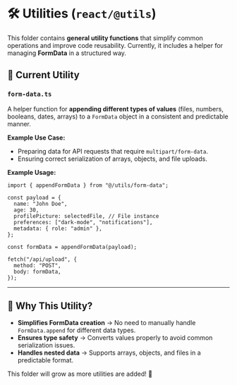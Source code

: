 # 🛠️ Utilities (`react/@utils`)

This folder contains **general utility functions** that simplify common operations and improve code reusability. Currently, it includes a helper for managing **FormData** in a structured way.

## 📌 Current Utility

### `form-data.ts`

A helper function for **appending different types of values** (files, numbers, booleans, dates, arrays) to a `FormData` object in a consistent and predictable manner.

**Example Use Case:**

- Preparing data for API requests that require `multipart/form-data`.
- Ensuring correct serialization of arrays, objects, and file uploads.

**Example Usage:**

```tsx
import { appendFormData } from "@/utils/form-data";

const payload = {
  name: "John Doe",
  age: 30,
  profilePicture: selectedFile, // File instance
  preferences: ["dark-mode", "notifications"],
  metadata: { role: "admin" },
};

const formData = appendFormData(payload);

fetch("/api/upload", {
  method: "POST",
  body: formData,
});
```

---

## 🎯 Why This Utility?

- **Simplifies FormData creation** → No need to manually handle `FormData.append` for different data types.
- **Ensures type safety** → Converts values properly to avoid common serialization issues.
- **Handles nested data** → Supports arrays, objects, and files in a predictable format.

This folder will grow as more utilities are added! 🚀
